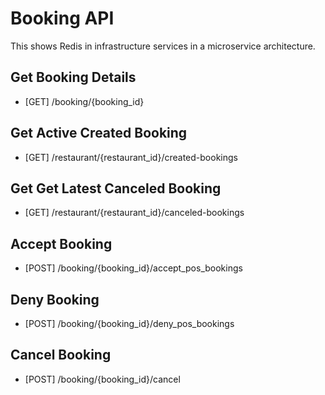 # Booking API
This shows Redis in infrastructure services in a microservice architecture.

## Get Booking Details
- [GET] /booking/{booking_id}

## Get Active Created Booking
- [GET] /restaurant/{restaurant_id}/created-bookings

## Get Get Latest Canceled Booking
- [GET] /restaurant/{restaurant_id}/canceled-bookings

## Accept Booking
- [POST] /booking/{booking_id}/accept_pos_bookings

## Deny Booking
- [POST] /booking/{booking_id}/deny_pos_bookings

## Cancel Booking
- [POST] /booking/{booking_id}/cancel

